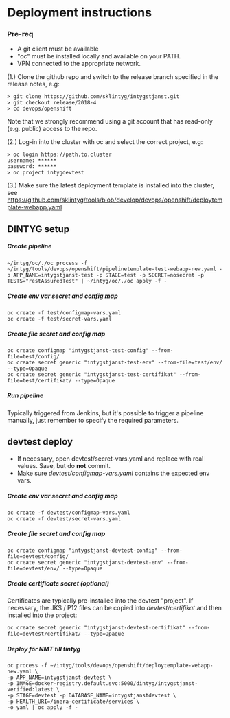 # Deployment instructions

### Pre-req

- A git client must be available
- "oc" must be installed locally and available on your PATH.
- VPN connected to the appropriate network.

(1.) Clone the github repo and switch to the release branch specified in the release notes, e.g:

    
    > git clone https://github.com/sklintyg/intygstjanst.git
    > git checkout release/2018-4
    > cd devops/openshift
    
Note that we strongly recommend using a git account that has read-only (e.g. public) access to the repo.
    
(2.) Log-in into the cluster with oc and select the correct project, e.g:

    
    > oc login https://path.to.cluster
    username: ******
    password: ******
    > oc project intygdevtest

(3.) Make sure the latest deployment template is installed into the cluster, see https://github.com/sklintyg/tools/blob/develop/devops/openshift/deploytemplate-webapp.yaml

    
## DINTYG setup

##### Create pipeline

    ~/intyg/oc/./oc process -f ~/intyg/tools/devops/openshift/pipelinetemplate-test-webapp-new.yaml -p APP_NAME=intygstjanst-test -p STAGE=test -p SECRET=nosecret -p TESTS="restAssuredTest" | ~/intyg/oc/./oc apply -f -

##### Create env var secret and config map

    oc create -f test/configmap-vars.yaml
    oc create -f test/secret-vars.yaml
    
##### Create file secret and config map

    oc create configmap "intygstjanst-test-config" --from-file=test/config/
    oc create secret generic "intygstjanst-test-env" --from-file=test/env/ --type=Opaque
    oc create secret generic "intygstjanst-test-certifikat" --from-file=test/certifikat/ --type=Opaque
    
##### Run pipeline
Typically triggered from Jenkins, but it's possible to trigger a pipeline manually, just remember to specify the required parameters.

## devtest deploy

- If necessary, open devtest/secret-vars.yaml and replace <placeholder> with real values. Save, but do **not** commit. 
- Make sure _devtest/configmap-vars.yaml_ contains the expected env vars.

##### Create env var secret and config map

    oc create -f devtest/configmap-vars.yaml
    oc create -f devtest/secret-vars.yaml
    
##### Create file secret and config map

    oc create configmap "intygstjanst-devtest-config" --from-file=devtest/config/
    oc create secret generic "intygstjanst-devtest-env" --from-file=devtest/env/ --type=Opaque
    
##### Create certificate secret (optional)
Certificates are typically pre-installed into the devtest "project". If necessary, the JKS / P12 files can be copied into _devtest/certifikat_ and then installed into the project:    
    
    oc create secret generic "intygstjanst-devtest-certifikat" --from-file=devtest/certifikat/ --type=Opaque

##### Deploy för NMT till tintyg

    oc process -f ~/intyg/tools/devops/openshift/deploytemplate-webapp-new.yaml \
    -p APP_NAME=intygstjanst-devtest \
    -p IMAGE=docker-registry.default.svc:5000/dintyg/intygstjanst-verified:latest \
    -p STAGE=devtest -p DATABASE_NAME=intygstjanstdevtest \
    -p HEALTH_URI=/inera-certificate/services \
    -o yaml | oc apply -f -

